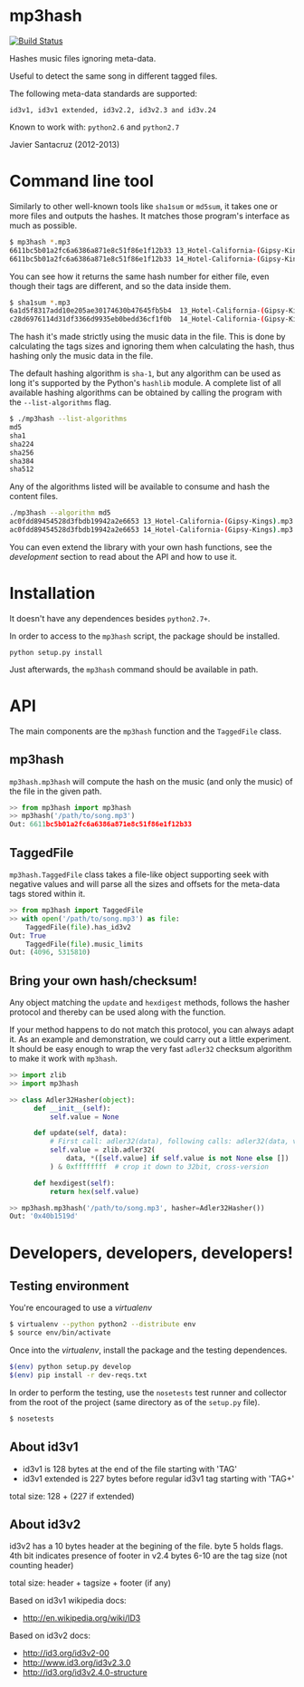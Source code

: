 # mp3hash

[![Build Status](https://travis-ci.org/jvrsantacruz/mp3hash.png?branch=master)](https://travis-ci.org/jvrsantacruz/mp3hash)

Hashes music files ignoring meta-data.

Useful to detect the same song in different tagged files.

The following meta-data standards are supported:

    id3v1, id3v1 extended, id3v2.2, id3v2.3 and id3v.24

Known to work with: `python2.6` and `python2.7`

Javier Santacruz (2012-2013)

# Command line tool

Similarly to other well-known tools like `sha1sum` or `md5sum`, it takes one or more files and
outputs the hashes. It matches those program's interface as much as possible.

```bash
$ mp3hash *.mp3
6611bc5b01a2fc6a6386a871e8c51f86e1f12b33 13_Hotel-California-(Gipsy-Kings).mp3
6611bc5b01a2fc6a6386a871e8c51f86e1f12b33 14_Hotel-California-(Gipsy-Kings).mp3
```

You can see how it returns the same hash number for either file, even though their tags are
different, and so the data inside them. 

```bash
$ sha1sum *.mp3
6a1d5f8317add10e205ae30174630b47645fb5b4  13_Hotel-California-(Gipsy-Kings).mp3
c28d6976114d31df3366d9935eb0bedd36cf1f0b  14_Hotel-California-(Gipsy-Kings).mp3
```

The hash it's made strictly using the music data in the file. This is done by calculating the tags
sizes and ignoring them when calculating the hash, thus hashing only the music data in the file.

The default hashing algorithm is `sha-1`, but any algorithm can be used as long it's supported by
the Python's `hashlib` module. A complete list of all available hashing algorithms can be obtained
by calling the program with the `--list-algorithms` flag.

```bash
$ ./mp3hash --list-algorithms
md5
sha1
sha224
sha256
sha384
sha512
```

Any of the algorithms listed will be available to consume and hash the content files.

```bash
./mp3hash --algorithm md5
ac0fdd89454528d3fbdb19942a2e6653 13_Hotel-California-(Gipsy-Kings).mp3
ac0fdd89454528d3fbdb19942a2e6653 14_Hotel-California-(Gipsy-Kings).mp3
```

You can even extend the library with your own hash functions, see the _development_ section to read
about the API and how to use it.

# Installation

It doesn't have any dependences besides `python2.7+`.

In order to access to the `mp3hash` script, the package should be installed.

    python setup.py install

Just afterwards, the `mp3hash` command should be available in path.

# API

The main components are the `mp3hash` function and the `TaggedFile` class.

## mp3hash

`mp3hash.mp3hash` will compute the hash on the music (and only the music)
  of the file in the given path.

```python
>> from mp3hash import mp3hash
>> mp3hash('/path/to/song.mp3')
Out: 6611bc5b01a2fc6a6386a871e8c51f86e1f12b33
```

## TaggedFile

`mp3hash.TaggedFile` class takes a file-like object supporting seek with negative values and will
parse all the sizes and offsets for the meta-data tags stored within it.

```python
>> from mp3hash import TaggedFile
>> with open('/path/to/song.mp3') as file:
    TaggedFile(file).has_id3v2
Out: True
    TaggedFile(file).music_limits
Out: (4096, 5315810)
```

## Bring your own hash/checksum!

Any object matching the `update` and `hexdigest` methods, follows the hasher protocol and thereby
can be used along with the function.

If your method happens to do not match this protocol, you can always adapt it. As an example and
demonstration, we could carry out a little experiment. It should be easy enough to wrap the very
fast `adler32` checksum algorithm to make it work with `mp3hash`.

```python
>> import zlib
>> import mp3hash

>> class Adler32Hasher(object):
      def __init__(self):
          self.value = None

      def update(self, data):
      	  # First call: adler32(data), following calls: adler32(data, value)
          self.value = zlib.adler32(
              data, *([self.value] if self.value is not None else [])
          ) & 0xffffffff  # crop it down to 32bit, cross-version

      def hexdigest(self):
          return hex(self.value)

>> mp3hash.mp3hash('/path/to/song.mp3', hasher=Adler32Hasher())
Out: '0x40b1519d'
```

# Developers, developers, developers!

## Testing environment

You're encouraged to use a _virtualenv_

```bash
$ virtualenv --python python2 --distribute env
$ source env/bin/activate
```

Once into the _virtualenv_, install the package and the testing dependences.

```bash
$(env) python setup.py develop
$(env) pip install -r dev-reqs.txt
```

In order to perform the testing, use the `nosetests` test runner and collector from the root of the
project (same directory as of the `setup.py` file).

```bash
$ nosetests
```

## About id3v1

- id3v1 is 128 bytes at the end of the file starting with 'TAG'
- id3v1 extended is 227 bytes before regular id3v1 tag starting with 'TAG+'

total size: 128 + (227 if extended)

## About id3v2

id3v2 has a 10 bytes header at the begining of the file.
      byte 5 holds flags. 4th bit indicates presence of footer in v2.4
      bytes 6-10 are the tag size (not counting header)

total size: header + tagsize + footer (if any)

Based on id3v1 wikipedia docs:

- http://en.wikipedia.org/wiki/ID3


Based on id3v2 docs:

- http://id3.org/id3v2-00
- http://www.id3.org/id3v2.3.0
- http://id3.org/id3v2.4.0-structure
